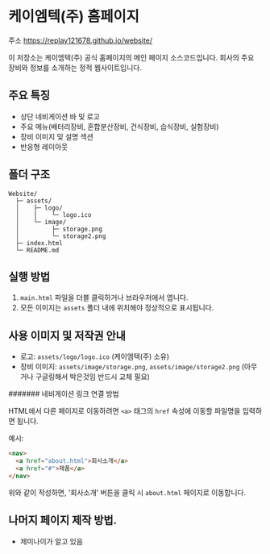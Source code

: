 # 케이엠텍(주) 홈페이지

주소 https://replay121678.github.io/website/

이 저장소는 케이엠텍(주) 공식 홈페이지의 메인 페이지 소스코드입니다. 회사의 주요 장비와 정보를 소개하는 정적 웹사이트입니다.

## 주요 특징
- 상단 네비게이션 바 및 로고
- 주요 메뉴(배터리장비, 혼합분산장비, 건식장비, 습식장비, 실험장비)
- 장비 이미지 및 설명 섹션
- 반응형 레이아웃

## 폴더 구조
```
Website/
  ├─ assets/
  │    ├─ logo/
  │    │    └─ logo.ico
  │    └─ image/
  │         ├─ storage.png
  │         └─ storage2.png
  ├─ index.html
  └─ README.md
```

## 실행 방법
1. `main.html` 파일을 더블 클릭하거나 브라우저에서 엽니다.
2. 모든 이미지는 `assets` 폴더 내에 위치해야 정상적으로 표시됩니다.

## 사용 이미지 및 저작권 안내
- 로고: `assets/logo/logo.ico` (케이엠텍(주) 소유)
- 장비 이미지: `assets/image/storage.png`, `assets/image/storage2.png` (아무거나 구글링해서 박은것임 반드시 교체 필요)




####### 네비게이션 링크 연결 방법

HTML에서 다른 페이지로 이동하려면 `<a>` 태그의 `href` 속성에 이동할 파일명을 입력하면 됩니다.

예시:
```html
<nav>
  <a href="about.html">회사소개</a>
  <a href="#">제품</a>
</nav>
```
위와 같이 작성하면, '회사소개' 버튼을 클릭 시 `about.html` 페이지로 이동합니다.



## 나머지 페이지 제작 방법.
- 제미나이가 알고 있음 
